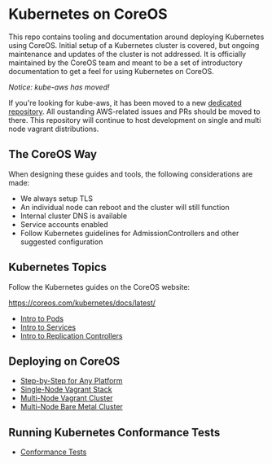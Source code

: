 # Kubernetes on CoreOS

This repo contains tooling and documentation around deploying Kubernetes using CoreOS.
Initial setup of a Kubernetes cluster is covered, but ongoing maintenance and updates of the cluster is not addressed.
It is officially maintained by the CoreOS team and meant to be a set of introductory documentation to get a feel for using Kubernetes on CoreOS.

*Notice: kube-aws has moved!*

If you're looking for kube-aws, it has been moved to a new [dedicated repository](https://github.com/coreos/kube-aws). All oustanding AWS-related issues and PRs should be moved to there. This repository will continue to host development on single and multi node vagrant distributions.

## The CoreOS Way

When designing these guides and tools, the following considerations are made:

* We always setup TLS
* An individual node can reboot and the cluster will still function
* Internal cluster DNS is available
* Service accounts enabled
* Follow Kubernetes guidelines for AdmissionControllers and other suggested configuration

## Kubernetes Topics

Follow the Kubernetes guides on the CoreOS website:

https://coreos.com/kubernetes/docs/latest/

 - [Intro to Pods](https://coreos.com/kubernetes/docs/latest/pods.html)
 - [Intro to Services](https://coreos.com/kubernetes/docs/latest/services.html)
 - [Intro to Replication Controllers](https://coreos.com/kubernetes/docs/latest/replication-controller.html)

## Deploying on CoreOS

- [Step-by-Step for Any Platform](Documentation/getting-started.md)
- [Single-Node Vagrant Stack](single-node/README.md)
- [Multi-Node Vagrant Cluster](multi-node/vagrant/README.md)
- [Multi-Node Bare Metal Cluster](Documentation/kubernetes-on-baremetal.md)

## Running Kubernetes Conformance Tests

- [Conformance Tests](Documentation/conformance-tests.md)
